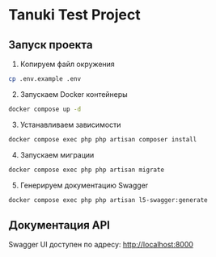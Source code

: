 # Tanuki Test Project

## Запуск проекта

1. Копируем файл окружения
```bash
cp .env.example .env
```

2. Запускаем Docker контейнеры
```bash
docker compose up -d
```

3. Устанавливаем зависимости
```bash
docker compose exec php php artisan composer install
```

4. Запускаем миграции
```bash
docker compose exec php php artisan migrate
```

5. Генерируем документацию Swagger
```bash
docker compose exec php php artisan l5-swagger:generate
```

## Документация API

Swagger UI доступен по адресу: [http://localhost:8000](http://localhost:8000)
